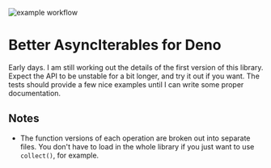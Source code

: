 ![example workflow](https://github.com/j50n/deno-asynciter/actions/workflows/deno.yml/badge.svg?branch=main)

# Better AsyncIterables for Deno

Early days. I am still working out the details of the first version of this
library. Expect the API to be unstable for a bit longer, and try it out if you
want. The tests should provide a few nice examples until I can write some proper
documentation.

## Notes

- The function versions of each operation are broken out into separate files.
  You don't have to load in the whole library if you just want to use
  `collect()`, for example.
